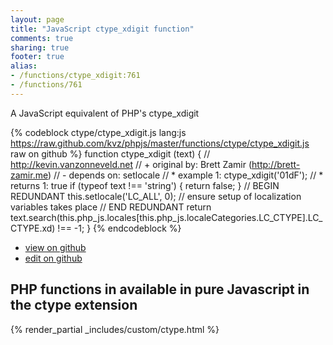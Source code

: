 ```yaml
---
layout: page
title: "JavaScript ctype_xdigit function"
comments: true
sharing: true
footer: true
alias:
- /functions/ctype_xdigit:761
- /functions/761
---
```

<!-- Generated by Rakefile:build -->
A JavaScript equivalent of PHP's ctype_xdigit

{% codeblock ctype/ctype_xdigit.js lang:js https://raw.github.com/kvz/phpjs/master/functions/ctype/ctype_xdigit.js raw on github %}
function ctype_xdigit (text) {
    // http://kevin.vanzonneveld.net
    // +   original by: Brett Zamir (http://brett-zamir.me)
    // -    depends on: setlocale
    // *     example 1: ctype_xdigit('01dF');
    // *     returns 1: true
    if (typeof text !== 'string') {
        return false;
    }
    // BEGIN REDUNDANT
    this.setlocale('LC_ALL', 0); // ensure setup of localization variables takes place
    // END REDUNDANT
    return text.search(this.php_js.locales[this.php_js.localeCategories.LC_CTYPE].LC_CTYPE.xd) !== -1;
}
{% endcodeblock %}

 - [view on github](https://github.com/kvz/phpjs/blob/master/functions/ctype/ctype_xdigit.js)
 - [edit on github](https://github.com/kvz/phpjs/edit/master/functions/ctype/ctype_xdigit.js)

## PHP functions in available in pure Javascript in the ctype extension
{% render_partial _includes/custom/ctype.html %}
